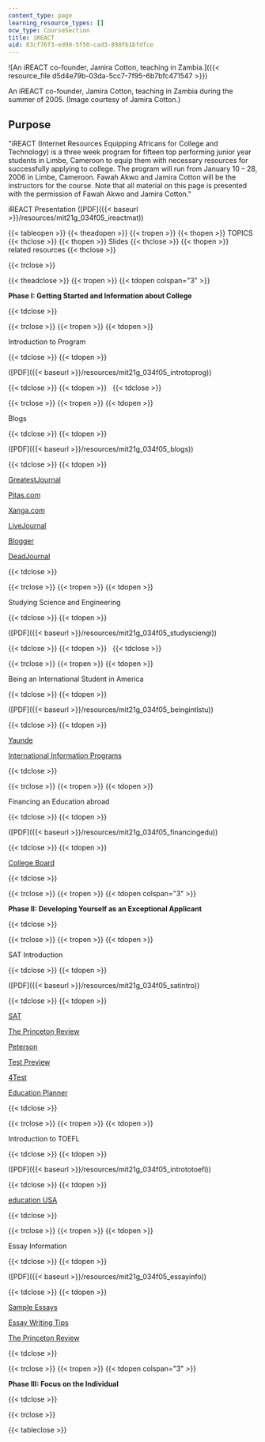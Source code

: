 ```yaml
---
content_type: page
learning_resource_types: []
ocw_type: CourseSection
title: iREACT
uid: 83cf76f3-ed90-5f50-cad3-890fb1bfdfce
---
```


![An iREACT co-founder, Jamira Cotton, teaching in Zambia.]({{< resource_file d5d4e79b-03da-5cc7-7f95-6b7bfc471547 >}})

An iREACT co-founder, Jamira Cotton, teaching in Zambia during the summer of 2005. (Image courtesy of Jamira Cotton.)

Purpose
-------

"iREACT (Internet Resources Equipping Africans for College and Technology) is a three week program for fifteen top performing junior year students in Limbe, Cameroon to equip them with necessary resources for successfully applying to college. The program will run from January 10 – 28, 2006 in Limbe, Cameroon. Fawah Akwo and Jamira Cotton will be the instructors for the course. Note that all material on this page is presented with the permission of Fawah Akwo and Jamira Cotton."

iREACT Presentation ([PDF]({{< baseurl >}}/resources/mit21g_034f05_ireactmat))

{{< tableopen >}}
{{< theadopen >}}
{{< tropen >}}
{{< thopen >}}
TOPICS
{{< thclose >}}
{{< thopen >}}
Slides
{{< thclose >}}
{{< thopen >}}
related resources
{{< thclose >}}

{{< trclose >}}

{{< theadclose >}}
{{< tropen >}}
{{< tdopen colspan="3" >}}


**Phase I: Getting Started and Information about College**


{{< tdclose >}}

{{< trclose >}}
{{< tropen >}}
{{< tdopen >}}


Introduction to Program


{{< tdclose >}}
{{< tdopen >}}


([PDF]({{< baseurl >}}/resources/mit21g_034f05_introtoprog))


{{< tdclose >}}
{{< tdopen >}}
 
{{< tdclose >}}

{{< trclose >}}
{{< tropen >}}
{{< tdopen >}}


Blogs


{{< tdclose >}}
{{< tdopen >}}


([PDF]({{< baseurl >}}/resources/mit21g_034f05_blogs))


{{< tdclose >}}
{{< tdopen >}}


[GreatestJournal](https://encyclopediadramatica.se/GreatestJournal)

[Pitas.com](http://pitas.com/)

[Xanga.com](http://xanga.com/)

[LiveJournal](http://livejournal.com/)

[Blogger](http://blogger.com/)

[DeadJournal](http://deadjournal.com/)


{{< tdclose >}}

{{< trclose >}}
{{< tropen >}}
{{< tdopen >}}


Studying Science and Engineering


{{< tdclose >}}
{{< tdopen >}}


([PDF]({{< baseurl >}}/resources/mit21g_034f05_studysciengi))


{{< tdclose >}}
{{< tdopen >}}
 
{{< tdclose >}}

{{< trclose >}}
{{< tropen >}}
{{< tdopen >}}


Being an International Student in America


{{< tdclose >}}
{{< tdopen >}}


([PDF]({{< baseurl >}}/resources/mit21g_034f05_beingintlstu))


{{< tdclose >}}
{{< tdopen >}}


[Yaunde](https://cm.usembassy.gov/embassy/yaounde/)

[International Information Programs](http://www.state.gov/r/iip/)


{{< tdclose >}}

{{< trclose >}}
{{< tropen >}}
{{< tdopen >}}


Financing an Education abroad


{{< tdclose >}}
{{< tdopen >}}


([PDF]({{< baseurl >}}/resources/mit21g_034f05_financingedu))


{{< tdclose >}}
{{< tdopen >}}


[College Board](https://www.collegeboard.org/)


{{< tdclose >}}

{{< trclose >}}
{{< tropen >}}
{{< tdopen colspan="3" >}}


**Phase II: Developing Yourself as an Exceptional Applicant**


{{< tdclose >}}

{{< trclose >}}
{{< tropen >}}
{{< tdopen >}}


SAT Introduction


{{< tdclose >}}
{{< tdopen >}}


([PDF]({{< baseurl >}}/resources/mit21g_034f05_satintro))


{{< tdclose >}}
{{< tdopen >}}


[SAT](http://www.collegeboard.com/student/testing/sat/about.html)

[The Princeton Review](http://www.review.com/)

[Peterson](https://www.petersons.com/)

[Test Preview](http://www.testprepreview.com/)

[4Test](http://www.4tests.com/exams/examdetail.asp?eid=6)

[Education Planner](http://www.educationplanner.org/)


{{< tdclose >}}

{{< trclose >}}
{{< tropen >}}
{{< tdopen >}}


Introduction to TOEFL


{{< tdclose >}}
{{< tdopen >}}


([PDF]({{< baseurl >}}/resources/mit21g_034f05_intrototoefl))


{{< tdclose >}}
{{< tdopen >}}


[education USA](http://educationusa.state.gov/)


{{< tdclose >}}

{{< trclose >}}
{{< tropen >}}
{{< tdopen >}}


Essay Information


{{< tdclose >}}
{{< tdopen >}}


([PDF]({{< baseurl >}}/resources/mit21g_034f05_essayinfo))


{{< tdclose >}}
{{< tdopen >}}


[Sample Essays](http://www.internationalstudent.com/essay_writing/college_essay.shtml)

[Essay Writing Tips](http://www.internationalstudent.com/essay_writing/essay_tips.shtml)

[The Princeton Review](http://www.princetonreview.com/home.asp)


{{< tdclose >}}

{{< trclose >}}
{{< tropen >}}
{{< tdopen colspan="3" >}}


**Phase III: Focus on the Individual**


{{< tdclose >}}

{{< trclose >}}

{{< tableclose >}}